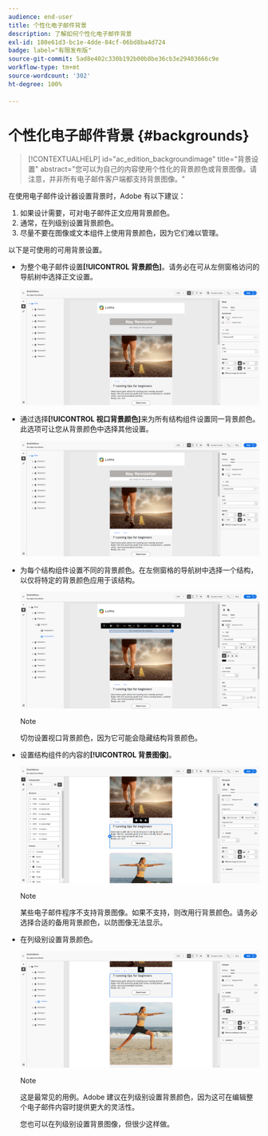 ```yaml
---
audience: end-user
title: 个性化电子邮件背景
description: 了解如何个性化电子邮件背景
exl-id: 180e61d3-bc1e-4dde-84cf-06bd8ba4d724
badge: label="有限发布版"
source-git-commit: 5ad8e402c330b192b00b8be36cb3e29403666c9e
workflow-type: tm+mt
source-wordcount: '302'
ht-degree: 100%

---
```


# 个性化电子邮件背景 {#backgrounds}

>[!CONTEXTUALHELP]
>id="ac_edition_backgroundimage"
>title="背景设置"
>abstract="您可以为自己的内容使用个性化的背景颜色或背景图像。请注意，并非所有电子邮件客户端都支持背景图像。"

在使用电子邮件设计器设置背景时，Adobe 有以下建议：

1. 如果设计需要，可对电子邮件正文应用背景颜色。
1. 通常，在列级别设置背景颜色。
1. 尽量不要在图像或文本组件上使用背景颜色，因为它们难以管理。

以下是可使用的可用背景设置。

* 为整个电子邮件设置&#x200B;**[!UICONTROL 背景颜色]**。请务必在可从左侧窗格访问的导航树中选择正文设置。

  ![](assets/background_1.png)

* 通过选择&#x200B;**[!UICONTROL 视口背景颜色]**&#x200B;来为所有结构组件设置同一背景颜色。此选项可让您从背景颜色中选择其他设置。

  ![](assets/background_2.png)

* 为每个结构组件设置不同的背景颜色。在左侧窗格的导航树中选择一个结构，以仅将特定的背景颜色应用于该结构。

  ![](assets/background_3.png)

  >[!NOTE]
  >
  >切勿设置视口背景颜色，因为它可能会隐藏结构背景颜色。

* 设置结构组件的内容的&#x200B;**[!UICONTROL 背景图像]**。

  ![](assets/background_4.png)

  >[!NOTE]
  >
  >某些电子邮件程序不支持背景图像。如果不支持，则改用行背景颜色。请务必选择合适的备用背景颜色，以防图像无法显示。

* 在列级别设置背景颜色。

  ![](assets/background_5.png)

  >[!NOTE]
  >
  >这是最常见的用例。Adobe 建议在列级别设置背景颜色，因为这可在编辑整个电子邮件内容时提供更大的灵活性。

  您也可以在列级别设置背景图像，但很少这样做。
